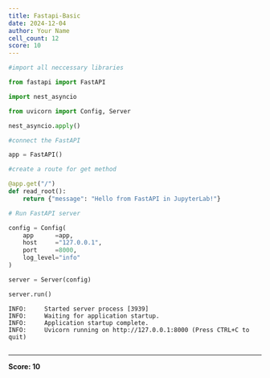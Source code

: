 ```yaml
---
title: Fastapi-Basic
date: 2024-12-04
author: Your Name
cell_count: 12
score: 10
---
```


```python
#import all neccessary libraries
```


```python
from fastapi import FastAPI
```


```python
import nest_asyncio
```


```python
from uvicorn import Config, Server
```


```python
nest_asyncio.apply()
```


```python
#connect the FastAPI
```


```python
app = FastAPI()
```


```python
#create a route for get method
```


```python
@app.get("/")
def read_root():
    return {"message": "Hello from FastAPI in JupyterLab!"}
```


```python
# Run FastAPI server
```


```python
config = Config(
    app      =app,
    host     ="127.0.0.1",
    port     =8000,
    log_level="info"
)

server = Server(config)

server.run()
```

    INFO:     Started server process [3939]
    INFO:     Waiting for application startup.
    INFO:     Application startup complete.
    INFO:     Uvicorn running on http://127.0.0.1:8000 (Press CTRL+C to quit)



```python

```


---
**Score: 10**
